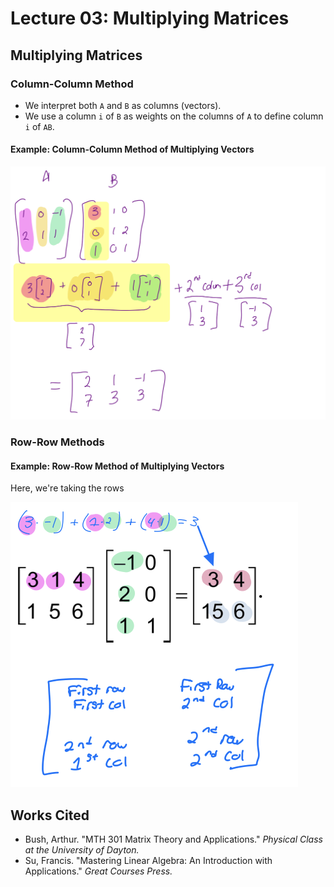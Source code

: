 # Lecture 03: Multiplying Matrices

## Multiplying Matrices

### Column-Column Method

* We interpret both `A` and `B` as columns \(vectors\).
* We use a column `i` of `B` as weights on the columns of `A` to define column `i` of `AB`.

#### Example: Column-Column Method of Multiplying Vectors

![First example of multiplying vectors in Dr. Bush&apos;s Course.](../../.gitbook/assets/image%20%28543%29.png)

### Row-Row Methods

#### Example: Row-Row Method of Multiplying Vectors

Here, we're taking the rows 



![Example from Su p.51. Annotated by me.](../../.gitbook/assets/image%20%28544%29.png)

## Works Cited

* Bush, Arthur. "MTH 301 Matrix Theory and Applications." _Physical Class at the University of Dayton._
* Su, Francis. "Mastering Linear Algebra: An Introduction with Applications." _Great Courses Press._

